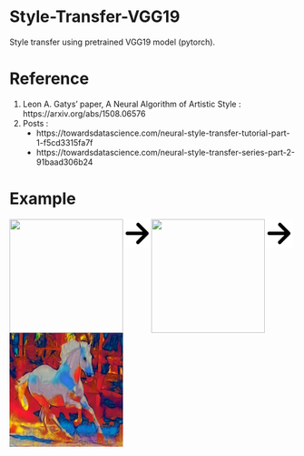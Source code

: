 # Style-Transfer-VGG19
Style transfer using pretrained VGG19 model (pytorch).
# Reference
  <ol>
    <li>
      Leon A. Gatys’ paper, A Neural Algorithm of Artistic Style : https://arxiv.org/abs/1508.06576
    </li>
    <li>
      Posts : 
      <ul type="disc">
        <li>https://towardsdatascience.com/neural-style-transfer-tutorial-part-1-f5cd3315fa7f</li>
        <li>https://towardsdatascience.com/neural-style-transfer-series-part-2-91baad306b24</li>
      </ul>
    </li>
  </ol>
    
    
# Example

<img align="left" width="200" height="200" src="https://petpress.net/wp-content/uploads/2019/11/famous-white-horse-names.jpg">
<img align="left" width="50" height="50" src="https://github.com/Vaibhavck/Style-Transfer-VGG19/blob/master/samples/right-arrow.png">
<img align="left" width="200" height="200" src="https://5.imimg.com/data5/FW/TM/MY-2420068/designer-abstract-painting-500x500.jpg">
<img align="left" width="50" height="50" src="https://github.com/Vaibhavck/Style-Transfer-VGG19/blob/master/samples/right-arrow.png">
<img align="left" width="200" height="200" src="https://github.com/Vaibhavck/Style-Transfer-VGG19/blob/master/samples/target_at_10000.png">

